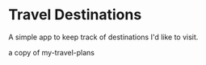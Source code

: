 # Travel Destinations

A simple app to keep track of destinations I'd like to visit.

a copy of my-travel-plans

